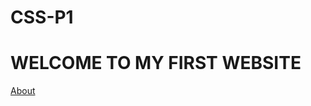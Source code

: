 # CSS-P1
<html>
<head>
<title>William Chikzie's WEBPAGE</title>

</head>
<body>
<h1>WELCOME TO MY FIRST WEBSITE</h1>
</body>
<a href=file:///C:/Program%20Files/Notepad++/TP2.html>About</a> 
</html>
